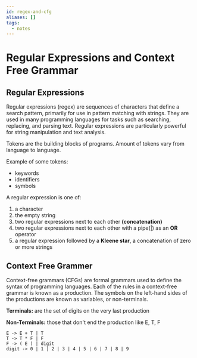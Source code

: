```yaml
---
id: regex-and-cfg
aliases: []
tags:
  - notes
---
```


# Regular Expressions and Context Free Grammar

## Regular Expressions

Regular expressions (regex) are sequences of characters that define a search
pattern, primarily for use in pattern matching with strings. They are used in
many programming languages for tasks such as searching, replacing, and parsing
text. Regular expressions are particularly powerful for string manipulation and
text analysis.

Tokens are the building blocks of programs. Amount of tokens vary from language
to language.

Example of some tokens:

- keywords
- identifiers
- symbols

A regular expression is one of:

1. a character
2. the empty string
3. two regular expressions next to each other **(concatenation)**
4. two regular expressions next to each other with a pipe(|) as an **OR** operator
5. a regular expression followed by a **Kleene star**, a concatenation of zero or more strings

## Context Free Grammer

Context-free grammars (CFGs) are formal grammars used to define the syntax of
programming languages. Each of the rules in a context-free grammar is known as
a production. The symbols on the left-hand sides of the productions are known as
variables, or non-terminals.

**Terminals:** are the set of digits on the very last production

**Non-Terminals:** those that don't end the production like E, T, F

```
E -> E + T | T
T -> T * F | F
F -> ( E ) | digit
digit -> 0 | 1 | 2 | 3 | 4 | 5 | 6 | 7 | 8 | 9
```
